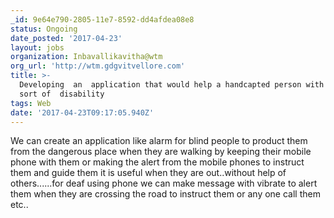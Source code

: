 ```yaml
---
_id: 9e64e790-2805-11e7-8592-dd4afdea08e8
status: Ongoing
date_posted: '2017-04-23'
layout: jobs
organization: Inbavallikavitha@wtm
org_url: 'http://wtm.gdgvitvellore.com'
title: >-
  Developing  an  application that would help a handcapted person with  any 
  sort of  disability
tags: Web
date: '2017-04-23T09:17:05.940Z'
---
```

We  can  create  an  application  like  alarm  for  blind  people  to  product  them   from  the  dangerous  place  when  they  are  walking  by  keeping  their  mobile  phone  with  them  or  making  the  alert  from  the  mobile  phones  to  instruct  them  and  guide  them  it is  useful  when they  are  out..without  help  of  others......for  deaf   using  phone  we  can  make   message  with  vibrate   to alert  them  when  they  are  crossing  the  road  to  instruct  them  or  any  one  call  them   etc..
